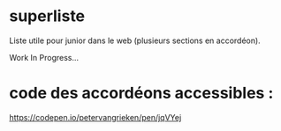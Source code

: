 # superliste
Liste utile pour junior dans le web (plusieurs sections en accordéon). 

Work In Progress...

# code des accordéons accessibles :
https://codepen.io/petervangrieken/pen/jqVYej
